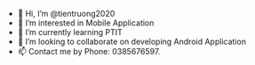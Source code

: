 - 👋 Hi, I’m @tientruong2020
- 👀 I’m interested in Mobile Application
- 🌱 I’m currently learning PTIT
- 💞️ I’m looking to collaborate on developing Android Application
- 📫 Contact me by Phone: 0385676597.

<!---
tientruong2020/tientruong2020 is a ✨ special ✨ repository because its `README.md` (this file) appears on your GitHub profile.
You can click the Preview link to take a look at your changes.
--->
